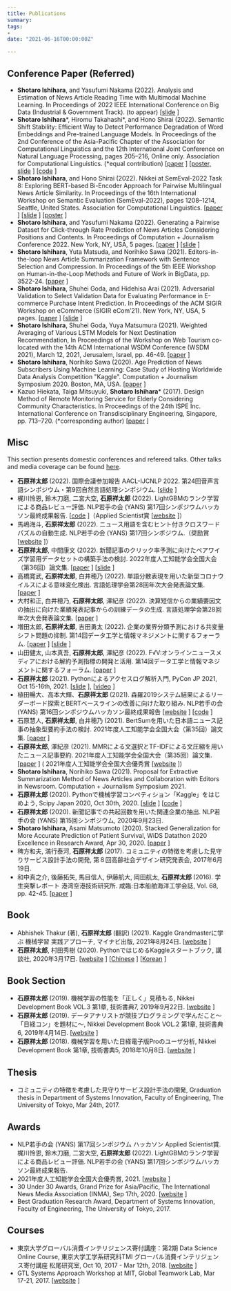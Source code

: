 ```yaml
---
title: Publications
summary:
tags:
- 
date: "2021-06-16T00:00:00Z"

---
```


## Conference Paper (Referred)

- **Shotaro Ishihara**, and Yasufumi Nakama (2022). Analysis and Estimation of News Article Reading Time with Multimodal Machine Learning. In Proceedings of 2022 IEEE International Conference on Big Data (Industrial & Government Track). (to appear) [[slide](https://speakerdeck.com/upura/analysis-and-estimation-of-news-article-reading-time-with-multimodal-machine-learning) ]
- **Shotaro Ishihara***, Hiromu Takahashi*, and Hono Shirai (2022). Semantic Shift Stability: Efficient Way to Detect Performance Degradation of Word Embeddings and Pre-trained Language Models. In Proceedings of the 2nd Conference of the Asia-Pacific Chapter of the Association for Computational Linguistics and the 12th International Joint Conference on Natural Language Processing, pages 205–216, Online only. Association for Computational Linguistics. (*equal contribution) [[paper](https://aclanthology.org/2022.aacl-main.17/) ] [[poster, slide](https://speakerdeck.com/upura/semantic-shift-stability-efficient-way-to-detect-performance-degradation-of-word-embeddings-and-pre-trained-language-models) ] [[code](https://github.com/Nikkei/semantic-shift-stability) ]
- **Shotaro Ishihara**, and Hono Shirai (2022). Nikkei at SemEval-2022 Task 8: Exploring BERT-based Bi-Encoder Approach for Pairwise Multilingual News Article Similarity. In Proceedings of the 16th International Workshop on Semantic Evaluation (SemEval-2022), pages 1208–1214, Seattle, United States. Association for Computational Linguistics. [[paper](https://aclanthology.org/2022.semeval-1.171/) ] [[slide](https://speakerdeck.com/upura/nikkei-at-semeval-2022-task-8-exploring-bert-based-bi-encoder-approach-for-pairwise-multilingual-news-article-similarity) ] [[poster](https://speakerdeck.com/upura/poster-nikkei-at-semeval-2022-task-8-exploring-bert-based-bi-encoder-approach-for-pairwise-multilingual-news-article-similarity) ]
- **Shotaro Ishihara**, and Yasufumi Nakama (2022). Generating a Pairwise Dataset for Click-through Rate Prediction of News Articles Considering Positions and Contents. In Proceedings of Computation + Journalism Conference 2022. New York, NY, USA, 5 pages. [[paper](https://cj2022.brown.columbia.edu/proceedings/) ] [[slide](https://speakerdeck.com/upura/generating-a-pairwise-dataset-for-click-through-rate-prediction-of-news-articles-considering-positions-and-contents) ]
- **Shotaro Ishihara**, Yuta Matsuda, and Norihiko Sawa (2021). Editors-in-the-loop News Article Summarization Framework with Sentence Selection and Compression. In Proceedings of the 5th IEEE Workshop on Human-in-the-Loop Methods and Future of Work in BigData, pp. 3522-24. [[paper](https://ieeexplore.ieee.org/document/9671300) ]
- **Shotaro Ishihara**, Shuhei Goda, and Hidehisa Arai (2021). Adversarial Validation to Select Validation Data for Evaluating Performance in E-commerce Purchase Intent Prediction. In Proceedings of the ACM SIGIR Workshop on eCommerce (SIGIR eCom’21). New York, NY, USA, 5 pages. [[paper](https://sigir-ecom.github.io/accepted-papers.html) ] [[slide](https://speakerdeck.com/upura/adversarial-validation-to-select-validation-data-for-evaluating-performance-in-e-commerce-purchase-intent-prediction) ]
- **Shotaro Ishihara**, Shuhei Goda, Yuya Matsumura (2021). Weighted Averaging of Various LSTM Models for Next Destination Recommendation, In Proceedings of the Workshop on Web Tourism co-located with the 14th ACM International WSDM Conference (WSDM 2021), March 12, 2021, Jerusalem, Israel, pp. 46-49. [[paper](http://ceur-ws.org/Vol-2855/challenge_short_7.pdf) ]
- **Shotaro Ishihara**, Norihiko Sawa (2020). Age Prediction of News Subscribers Using Machine Learning: Case Study of Hosting Worldwide Data Analysis Competition "Kaggle". Computation + Journalism Symposium 2020. Boston, MA, USA. [[paper](https://cj2021.northeastern.edu/research-papers/) ]
- Kazuo Hiekata, Taiga Mitsuyuki, **Shotaro Ishihara*** (2017). Design Method of Remote Monitoring Service for Elderly Considering Community Characteristics. In Proceedings of the 24th ISPE Inc. International Conference on Transdisciplinary Engineering, Singapore, pp. 713–720. (*corresponding author) [[paper](http://ebooks.iospress.nl/volumearticle/46762) ]

## Misc

This section presents domestic conferences and refereed talks.
Other talks and media coverage can be found [here](https://upura.github.io/projects/talks_and_media/).

- **石原祥太郎** (2022). 国際会議参加報告 AACL-IJCNLP 2022. 第24回音声言語シンポジウム・第9回自然言語処理シンポジウム. [[slide](https://speakerdeck.com/upura/aacl-ijcnlp-2022-report) ]
- 梶川怜恩, 鈴木刀磨, 二宮大空, **石原祥太郎** (2022). LightGBMのランク学習による商品レビュー評価. NLP若手の会 (YANS) 第17回シンポジウムハッカソン最終成果報告. [[code](https://github.com/upura/yans2022-hackathon-team-natural) ]（Applied Scientist賞 [[website](https://yans.anlp.jp/entry/yans2022report) ]）
- 馬嶋海斗, **石原祥太郎** (2022). ニュース用語を含むヒント付きクロスワードパズルの自動生成. NLP若手の会 (YANS) 第17回シンポジウム.（奨励賞 [[website](https://yans.anlp.jp/entry/yans2022report) ]）
- **石原祥太郎**, 中間康文 (2022). 新聞記事のクリック率予測に向けたペアワイズ学習用データセットの構築手法の検討. 2022年度人工知能学会全国大会（第36回）論文集. [[paper](https://www.jstage.jst.go.jp/article/pjsai/JSAI2022/0/JSAI2022_4H1OS2a05/_article/-char/ja/) ] [[slide](https://speakerdeck.com/upura/jsai2022-generating-pairwise-dataset-for-ctr-prediction) ]
- 高橋寛武, **石原祥太郎**, 白井穂乃 (2022). 単語分散表現を用いた新型コロナウイルスによる意味変化検出. 言語処理学会第28回年次大会発表論文集. [[paper](https://www.anlp.jp/proceedings/annual_meeting/2022/pdf_dir/PT3-8.pdf) ]
- 大村和正, 白井穂乃, **石原祥太郎**, 澤紀彦 (2022). 決算短信からの業績要因文の抽出に向けた業績発表記事からの訓練データの生成. 言語処理学会第28回年次大会発表論文集. [[paper](https://www.anlp.jp/proceedings/annual_meeting/2022/pdf_dir/PH3-5.pdf) ]
- 増田太郎, **石原祥太郎**, 吉田勇太 (2022). 企業の業界分類予測における共変量シフト問題の抑制. 第14回データ工学と情報マネジメントに関するフォーラム. [[paper](https://proceedings-of-deim.github.io/DEIM2022/papers/G24-1.pdf) ] [[slide](https://speakerdeck.com/taro_masuda/qi-ye-falseye-jie-fen-lei-yu-ce-niokerugong-bian-liang-sihutowen-ti-falseyi-zhi-81490d5a-1447-43fa-855a-cf6ad23f4db8) ]
- 山田健太, 山本真吾, **石原祥太郎**, 澤紀彦 (2022). F√V:オンラインニュースメディアにおける解約予測指標の開発と活用. 第14回データ工学と情報マネジメントに関するフォーラム. [[paper](https://proceedings-of-deim.github.io/DEIM2022/papers/I44-6.pdf) ]
- **石原祥太郎** (2021). Pythonによるアクセスログ解析入門, PyCon JP 2021, Oct 15-16th, 2021. [[slide](https://speakerdeck.com/upura/tutorial-on-access-log-analysis-by-python) ], [[video](https://youtu.be/_EqrNN5Ld-w) ]
- 植田暢大、高本大輝、**石原祥太郎** (2021). 森羅2019システム結果によるリーダーボード探索とBERTベースラインの改善に向けた取り組み. NLP若手の会 (YANS) 第16回シンポジウムハッカソン最終成果報告 [[website](https://yans.anlp.jp/entry/yans2021report) ] [[code](https://github.com/upura/yans2021-hackathon) ]
- 石原慧人, **石原祥太郎**, 白井穂乃 (2021). BertSumを用いた日本語ニュース記事の抽象型要約手法の検討. 2021年度人工知能学会全国大会（第35回）論文集. [[paper](https://www.jstage.jst.go.jp/article/pjsai/JSAI2021/0/JSAI2021_1D4OS3c02/_article/-char/ja) ]
- **石原祥太郎**, 澤紀彦 (2021). MMRによる文選択とTF-IDFによる文圧縮を用いたニュース記事要約. 2021年度人工知能学会全国大会（第35回）論文集. [[paper](https://www.jstage.jst.go.jp/article/pjsai/JSAI2021/0/JSAI2021_1D2OS3a03/_article/-char/ja) ] ( 2021年度人工知能学会全国大会優秀賞 [[website](https://www.ai-gakkai.or.jp/about/award/jsai_award-conf/) ])
- **Shotaro Ishihara**, Norihiko Sawa (2021). Proposal for Extractive Summarization Method of News Articles and Collaboration with Editors in Newsroom. Computation + Journalism Symposium 2021.
- **石原祥太郎** (2020). Pythonで機械学習コンペティション「Kaggle」をはじめよう, Scipy Japan 2020, Oct 30th, 2020. [[slide](https://speakerdeck.com/upura/quick-start-guide-of-kaggle-machine-learning-competitions-with-python) ] [[code](https://github.com/upura/scipy-japan-2020-kaggle-tutorial) ]
- **石原祥太郎** (2020). 新聞記事での共起回数を用いた関連企業の抽出. NLP若手の会 (YANS) 第15回シンポジウム, 2020年9月23日.
- **Shotaro Ishihara**, Asami Matsumoto (2020). Stacked Generalization for More Accurate Prediction of Patient Survival, WiDS Datathon 2020 Excellence in Research Award, Apr 30, 2020. [[paper](https://drive.google.com/file/d/1JME4R7Cw2rHyFUI0Il297XP8gP3GuVtA/view?usp=sharing) ]
- 稗方和夫, 満行泰河, **石原祥太郎** (2017). コミュニティの特徴を考慮した見守りサービス設計手法の開発, 第８回高齢社会デザイン研究発表会, 2017年6月19日.
- 和中真之介, 後藤拓矢, 馬目信人, 伊藤航大, 岡田航太, **石原祥太郎** (2016). 学生突撃レポート 港湾空港技術研究所. 咸臨:日本船舶海洋工学会誌, Vol. 68, pp. 42-45. [[paper](https://ci.nii.ac.jp/naid/40020991735/) ]

## Book

- Abhishek Thakur (著), **石原祥太郎** (翻訳) (2021). Kaggle Grandmasterに学ぶ 機械学習 実践アプローチ, マイナビ出版, 2021年8月24日. [[website](https://book.mynavi.jp/ec/products/detail/id=123641) ]
- **石原祥太郎**, 村田秀樹 (2020). PythonではじめるKaggleスタートブック, 講談社, 2020年3月17日. [[website](https://www.kspub.co.jp/book/detail/5190067.html) ] [[Chinese](http://books.gotop.com.tw/v_ACD021100) ] [[Korean](http://www.kyobobook.co.kr/product/detailViewKor.laf?ejkGb=KOR&mallGb=KOR&barcode=9791190665841) ]

## Book Section

- **石原祥太郎** (2019). 機械学習の性能を「正しく」見積もる, Nikkei Development Book VOL.3 第1章, 技術書典7, 2019年9月22日. [[website](https://techbookfest.org/event/tbf07) ]
- **石原祥太郎** (2019). データアナリストが競技プログラミングで学んだこと〜「⽇経コン」を題材に〜, Nikkei Development Book VOL.2 第1章, 技術書典6, 2019年4月14日. [[website](https://note.com/nikkei_staff/n/neeae5e42c9f7) ]
- **石原祥太郎** (2018). 機械学習を用いた日経電子版Proのユーザ分析, Nikkei Development Book 第1章, 技術書典5, 2018年10月8日. [[website](https://note.com/nikkei_staff/n/n4d5253dbd58d) ]

## Thesis

- コミュニティの特徴を考慮した見守りサービス設計手法の開発, Graduation thesis in Department of Systems Innovation, Faculty of Engineering, The University of Tokyo, Mar 24th, 2017.

## Awards

- NLP若手の会 (YANS) 第17回シンポジウム ハッカソン Applied Scientist賞. 梶川怜恩, 鈴木刀磨, 二宮大空, **石原祥太郎** (2022). LightGBMのランク学習による商品レビュー評価. NLP若手の会 (YANS) 第17回シンポジウムハッカソン最終成果報告.
- 2021年度人工知能学会全国大会優秀賞, 2021. [[website](https://www.ai-gakkai.or.jp/about/award/jsai_award-conf/) ]
- 30 Under 30 Awards, Grand Prize for Asia/Pacific, The International News Media Association (INMA), Sep 17th, 2020. [[website](https://www.inma.org/blogs/main/post.cfm/INMA-unveils-30-rising-stars-in-global-news-media-with-young-professionals-awards) ]
- Best Graduation Research Award, Department of Systems Innovation, Faculty of Engineering, The University of Tokyo, 2017.

## Courses

- 東京大学グローバル消費インテリジェンス寄付講座：第2期 Data Science Online Course, 東京大学工学系研究科TMI グローバル消費インテリジェンス寄付講座 松尾研究室, Oct 10, 2017 - Mar 12th, 2018. [[website](https://gci.t.u-tokyo.ac.jp/dsonline/) ]
- GTL Systems Approach Workshop at MIT, Global Teamwork Lab, Mar 17-21, 2017. [[website](https://www.k.u-tokyo.ac.jp/en/information/category/event/6407.html) ]
